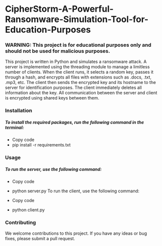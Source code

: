 # CipherStorm-A-Powerful-Ransomware-Simulation-Tool-for-Education-Purposes


### WARNING: This project is for educational purposes only and should not be used for malicious purposes.

This project is written in Python and simulates a ransomware attack. A server is implemented using the threading module to manage a limitless number of clients. When the client runs, it selects a random key, passes it through a hash, and encrypts all files with extensions such as .docs, .txt, .mp3, etc. The client then sends the encrypted key and its hostname to the server for identification purposes. The client immediately deletes all information about the key. All communication between the server and client is encrypted using shared keys between them.

### Installation
##### To install the required packages, run the following command in the terminal:

- Copy code
- pip install -r requirements.txt

### Usage
##### To run the server, use the following command:

- Copy code
- python server.py
To run the client, use the following command:

- Copy code
- python client.py
### Contributing
We welcome contributions to this project. If you have any ideas or bug fixes, please submit a pull request.
